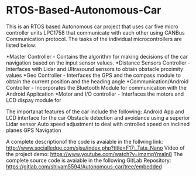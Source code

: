 # RTOS-Based-Autonomous-Car

This is an RTOS based Autonomous car project that uses car five micro controller units LPC1758 that communicate with each other using CANBus Communication protocol. 
The tasks of the individual microcontrollers are listed below:

*Master Controller - Contains the algorithm for making decisions of the car navigation based on the input sensor values.
*Distance Sensors Controller - Interfaces with Lidar and Ultrasound sensors to obtain obstacle proximity values
*Geo Controller - Interfaces the GPS and the compass module to obtain the current position and the heading angle 
*Communication/Android Controller - Incorporates the Bluetooth Module for communication with the Android Application
*Motor and I/O controller - Interfaces the motors and LCD dispay module for 

The importanat features of the car include the following:
Android App and LCD interface for the car
Obstacle detection and avoidance using a superior Lidar sensor
Auto speed adjustment to deal with cntrolled speed on inclined planes
GPS Navigation

A complete descriptionof the code is avaiable in the follwing link:
http://www.socialledge.com/sjsu/index.php?title=F17:_Tata_Nano
Video of the project demo:
https://www.youtube.com/watch?v=imzmpYmaIn8
The complete source code is avaiable in the following GitLab Repository:
https://gitlab.com/shivam5594/Autonomous-car/tree/embedded
